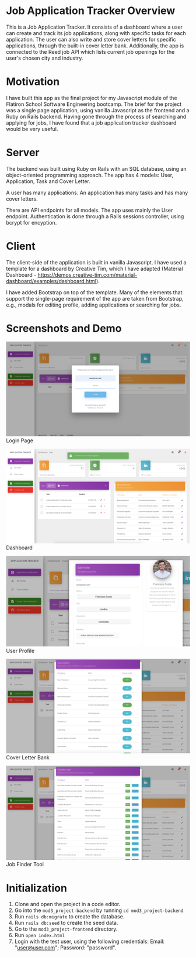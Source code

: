 # Job Application Tracker Overview

This is a Job Application Tracker. It consists of a dashboard where a user can create and track its job applications, along with specific tasks for each application. The user can also write and store cover letters for specific applications, through the built-in cover letter bank.
Additionally, the app is connected to the Reed job API which lists current job openings for the user's chosen city and industry.

# Motivation

I have built this app as the final project for my Javascript module of the Flatiron School Software Engineering bootcamp. The brief for the project was a single page application, using vanilla Javascript as the frontend and a Ruby on Rails backend.
Having gone through the process of searching and applying for jobs, I have found that a job application tracker dashboard would be very useful.

# Server

The backend was built using Ruby on Rails with an SQL database, using an object-oriented programming approach.
The app has 4 models: User, Application, Task and Cover Letter.

A user has many applications. An application has many tasks and has many cover letters.

There are API endpoints for all models. The app uses mainly the User endpoint.
Authentication is done through a Rails sessions controller, using bcrypt for encyption.

# Client

The client-side of the application is built in vanilla Javascript. I have used a template for a dashboard by Creative Tim, which I have adapted (Material Dashboard - https://demos.creative-tim.com/material-dashboard/examples/dashboard.html).

I have added Bootstrap on top of the template. Many of the elements that support the single-page requirement of the app are taken from Bootstrap, e.g., modals for editing profile, adding applications or searching for jobs.

# Screenshots and Demo



![LoginPage](https://github.com/francosta/job_application_tracker/blob/master/mod3_project-frontend/assets/img/Screenshots/Screenshot%202019-07-15%20at%2013.27.22.png)
Login Page

![Dashboard](https://github.com/francosta/job_application_tracker/blob/master/mod3_project-frontend/assets/img/Screenshots/Screenshot%202019-07-15%20at%2013.27.31.png)
Dashboard

![UserProfile](https://github.com/francosta/job_application_tracker/blob/master/mod3_project-frontend/assets/img/Screenshots/Screenshot%202019-07-15%20at%2013.27.59.png)
User Profile

![CoverLetterBank](https://github.com/francosta/job_application_tracker/blob/master/mod3_project-frontend/assets/img/Screenshots/Screenshot%202019-07-15%20at%2013.28.28.png)
Cover Letter Bank

![JobFinder](https://github.com/francosta/job_application_tracker/blob/master/mod3_project-frontend/assets/img/Screenshots/Screenshot%202019-07-15%20at%2013.28.36.png)
Job Finder Tool

# Initialization

1. Clone and open the project in a code editor.
2. Go into the `mod3_project-backend` by running `cd mod3_project-backend`
3. Run `rails db:migrate` to create the database.
4. Run `rails db:seed` to create the seed data.
5. Go to the `mod3_project-frontend` directory.
6. Run `open index.html`
7. Login with the test user, using the following credentials: Email: "user@user.com"; Password: "password".
